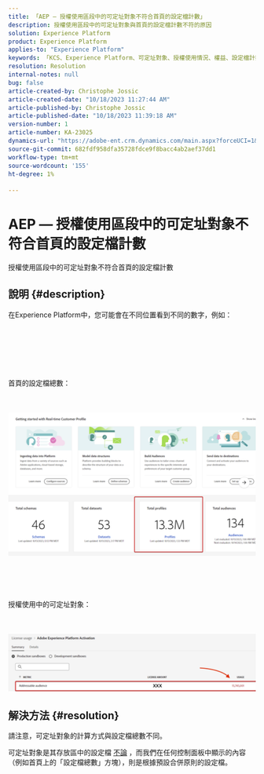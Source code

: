 ```yaml
---
title: 「AEP — 授權使用區段中的可定址對象不符合首頁的設定檔計數」
description: 授權使用區段中的可定址對象與首頁的設定檔計數不符的原因
solution: Experience Platform
product: Experience Platform
applies-to: "Experience Platform"
keywords: 「KCS、Experience Platform、可定址對象、授權使用情況、權益、設定檔計數」
resolution: Resolution
internal-notes: null
bug: false
article-created-by: Christophe Jossic
article-created-date: "10/18/2023 11:27:44 AM"
article-published-by: Christophe Jossic
article-published-date: "10/18/2023 11:39:18 AM"
version-number: 1
article-number: KA-23025
dynamics-url: "https://adobe-ent.crm.dynamics.com/main.aspx?forceUCI=1&pagetype=entityrecord&etn=knowledgearticle&id=b0991c56-a96d-ee11-8df0-6045bd0065b6"
source-git-commit: 682fdf958dfa35728fdce9f8bacc4ab2aef37dd1
workflow-type: tm+mt
source-wordcount: '155'
ht-degree: 1%

---
```


# AEP — 授權使用區段中的可定址對象不符合首頁的設定檔計數


授權使用區段中的可定址對象不符合首頁的設定檔計數

## 說明 {#description}

在Experience Platform中，您可能會在不同位置看到不同的數字，例如：<br><br> <br><br> <br><br> <br><br>首頁的設定檔總數：<br><br> <br><br>![](assets/___d78c82e2-aa6d-ee11-8df0-6045bd0065b6___.png)<br><br> <br><br> <br><br>授權使用中的可定址對象：<br><br> <br><br>![](assets/___db8c82e2-aa6d-ee11-8df0-6045bd0065b6___.png)

## 解決方法 {#resolution}


請注意，可定址對象的計算方式與設定檔總數不同。

可定址對象是其存放區中的設定檔 <u>不論</u> ，而我們在任何控制面板中顯示的內容（例如首頁上的「設定檔總數」方塊），則是根據預設合併原則的設定檔。
